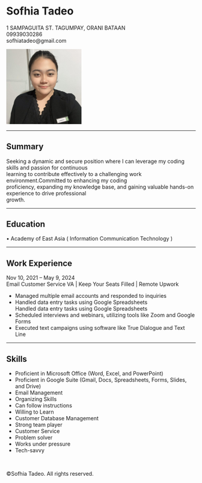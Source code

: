 <!DOCTYPE html>
<head>
    <title>My Resume</title>
</head>
<body>
    <h1>Sofhia Tadeo</h1>
    <p>1 SAMPAGUITA ST. TAGUMPAY, ORANI BATAAN<br>
        09939030286<br>
        sofhiatadeo@gmail.com
        </p>
    <img src="./me.jpg" width="200">
    <hr>
    <h2>Summary</h2>
    <p>Seeking a dynamic and secure position where I can leverage my coding skills and passion for continuous<br>
       learning to contribute effectively to a challenging work environment.Committed to enhancing my coding <br>
       proficiency, expanding my knowledge base, and gaining valuable hands-on experience to drive professional<br>
       growth.
    </p>
    <hr>
    <h2>Education</h2>
    <p>• Academy of East Asia ( Information Communication Technology )
    </p>
    <hr>
    <h2>Work Experience</h2>
    <p>Nov 10, 2021 – May 9, 2024<br>
        Email Customer Service VA | Keep Your Seats Filled | Remote Upwork<br>
        <ul>
            <li>Managed multiple email accounts and responded to inquiries</li>
            <li>Handled data entry tasks using Google Spreadsheets</li>Handled data entry tasks using Google Spreadsheets
            <li>Scheduled interviews and webinars, utilizing tools like Zoom and Google Forms</li>
            <li>Executed text campaigns using software like True Dialogue and Text Line</li>
        </ul>
    </p>
    <hr>
    <h2>Skills</h2>
    <p>
        <ul>
            <li>Proficient in Microsoft Office (Word, Excel, and PowerPoint)</li>
            <li>Proficient in Google Suite (Gmail, Docs, Spreadsheets, Forms, Slides, and Drive)</li>
            <li>Email Management</li>
            <li>Organizing Skills</li>
            <li>Can follow instructions</li>
            <li>Willing to Learn</li>
            <li>Customer Database Management</li>
            <li>Strong team player</li>
            <li>Customer Service</li>
            <li>Problem solver</li>
            <li>Works under pressure</li>
            <li>Tech-savvy</li>
        </ul>
    </p>
    <br>
<footer>
    <p>©Sofhia Tadeo. All rights reserved.</p>
</footer>
</body>

